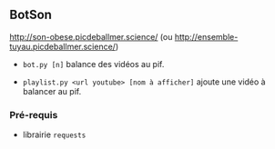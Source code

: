## BotSon

http://son-obese.picdeballmer.science/ (ou http://ensemble-tuyau.picdeballmer.science/)

 * `bot.py [n]` balance des vidéos au pif.

 * `playlist.py <url youtube> [nom à afficher]` ajoute une vidéo à balancer au pif.

### Pré-requis
 * librairie `requests`
